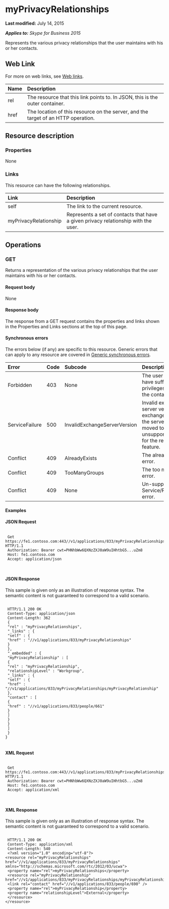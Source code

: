 
# myPrivacyRelationships 

 **Last modified:** July 14, 2015

 _**Applies to:** Skype for Business 2015_


Represents the various privacy relationships that the user maintains with his or her contacts. 

## Web Link
<a name="sectionSection0"> </a>

For more on web links, see [Web links](WebLinks.md).



|**Name**|**Description**|
|:-----|:-----|
|rel|The resource that this link points to. In JSON, this is the outer container.|
|href|The location of this resource on the server, and the target of an HTTP operation.|

## Resource description
<a name="sectionSection1"> </a>




### Properties

None


### Links

This resource can have the following relationships.



|**Link**|**Description**|
|:-----|:-----|
|self|The link to the current resource.|
|myPrivacyRelationship|Represents a set of contacts that have a given privacy relationship with the user.|

## Operations
<a name="sectionSection2"> </a>




### GET

Returns a representation of the various privacy relationships that the user maintains with his or her contacts.


#### Request body

None


#### Response body

The response from a GET request contains the properties and links shown in the Properties and Links sections at the top of this page.


#### Synchronous errors

The errors below (if any) are specific to this resource. Generic errors that can apply to any resource are covered in [Generic synchronous errors](GenericSynchronousErrors.md).



|**Error**|**Code**|**Subcode**|**Description**|
|:-----|:-----|:-----|:-----|
|Forbidden|403|None|The user does not have sufficient privileges to access the contact list.|
|ServiceFailure|500|InvalidExchangeServerVersion|Invalid exchange server version.The exchange mailbox of the server might have moved to an unsupported version for the required feature.|
|Conflict|409|AlreadyExists|The already exists error.|
|Conflict|409|TooManyGroups|The too many groups error.|
|Conflict|409|None|Un-supported Service/Resource/API error.|

#### Examples




#### JSON Request


```

 Get https://fe1.contoso.com:443//v1/applications/833/myPrivacyRelationships HTTP/1.1
 Authorization: Bearer cwt=PHNhbWw6QXNzZXJ0aW9uIHhtbG5...uZm8
 Host: fe1.contoso.com
 Accept: application/json
 
									
```


#### JSON Response

This sample is given only as an illustration of response syntax. The semantic content is not guaranteed to correspond to a valid scenario.


```

 HTTP/1.1 200 OK
 Content-Type: application/json
 Content-Length: 362
 {
 "rel" : "myPrivacyRelationships",
 "_links" : {
 "self" : {
 "href" : "//v1/applications/833/myPrivacyRelationships"
 }
 },
 "_embedded" : {
 "myPrivacyRelationship" : [
 {
 "rel" : "myPrivacyRelationship",
 "relationshipLevel" : "Workgroup",
 "_links" : {
 "self" : {
 "href" : "//v1/applications/833/myPrivacyRelationships/myPrivacyRelationship"
 },
 "contact" : [
 {
 "href" : "//v1/applications/833/people/661"
 }
 ]
 }
 }
 ]
 }
}
									
```


#### XML Request


```

 Get https://fe1.contoso.com:443//v1/applications/833/myPrivacyRelationships HTTP/1.1
 Authorization: Bearer cwt=PHNhbWw6QXNzZXJ0aW9uIHhtbG5...uZm8
 Host: fe1.contoso.com
 Accept: application/xml
 
									
```


#### XML Response

This sample is given only as an illustration of response syntax. The semantic content is not guaranteed to correspond to a valid scenario.


```

 HTTP/1.1 200 OK
 Content-Type: application/xml
 Content-Length: 540
 <?xml version="1.0" encoding="utf-8"?>
<resource rel="myPrivacyRelationships" href="//v1/applications/833/myPrivacyRelationships" xmlns="http://schemas.microsoft.com/rtc/2012/03/ucwa">
 <property name="rel">myPrivacyRelationships</property>
 <resource rel="myPrivacyRelationship" href="//v1/applications/833/myPrivacyRelationships/myPrivacyRelationship">
 <link rel="contact" href="//v1/applications/833/people/690" />
 <property name="rel">myPrivacyRelationship</property>
 <property name="relationshipLevel">External</property>
 </resource>
</resource>
									
```

